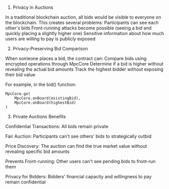 1. Privacy in Auctions
   
In a traditional blockchain auction, all bids would be visible to everyone on the blockchain. This creates several problems:
Participants can see each other's bids
Front-running attacks become possible (seeing a bid and quickly placing a slightly higher one)
Sensitive information about how much users are willing to pay is publicly exposed


2. Privacy-Preserving Bid Comparison

When someone places a bid, the contract can:
  Compare bids using encrypted operations through MpcCore
  Determine if a bid is higher without revealing the actual bid amounts
  Track the highest bidder without exposing their bid value

For example, in the bid() function:

    MpcCore.ge(
        MpcCore.onBoard(existingBid),
        MpcCore.onBoard(highestBid)
    )

3. Private Auctions Benefits

Confidential Transactions: All bids remain private

Fair Auction: Participants can't see others' bids to strategically outbid

Price Discovery: The auction can find the true market value without revealing specific bid amounts

Prevents Front-running: Other users can't see pending bids to front-run them

Privacy for Bidders: Bidders' financial capacity and willingness to pay remain confidential
